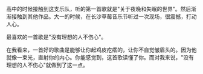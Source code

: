 高中的时候接触到这支乐队，听的第一首歌就是"关于夜晚和失眠的世界"。然后渐渐接触到其他作品。大一的时候，在长沙草莓音乐节听过一次现场，很震撼，打动人心。

最喜欢的一首歌是"没有理想的人不伤心"。

在我看来，一首好的歌曲是能够让你起鸡皮疙瘩的，让你不自觉皱眉头的。因为他就像一束光，直射你的内心。你能感觉到，这首歌读懂了你。而对我来说，"没有理想的人不伤心"就做到了这一点。
